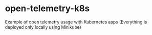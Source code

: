 # open-telemetry-k8s
Example of open telemetry usage with Kubernetes apps
(Everything is deployed only locally using Minikube)

